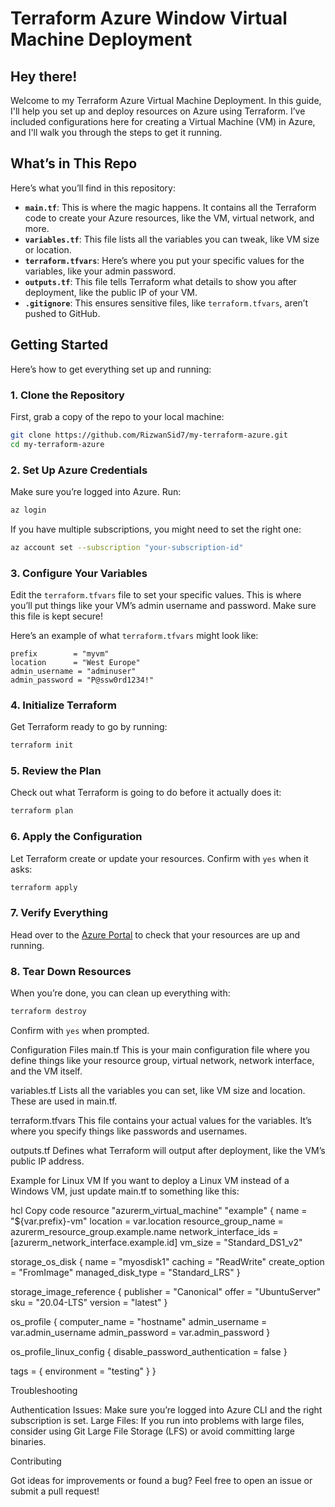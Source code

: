 
# Terraform Azure Window Virtual Machine Deployment

## Hey there!

Welcome to my Terraform Azure Virtual Machine Deployment. In this guide, I'll help you set up and deploy resources on Azure using Terraform. I’ve included configurations here for creating a Virtual Machine (VM) in Azure, and I'll walk you through the steps to get it running.

## What’s in This Repo

Here’s what you’ll find in this repository:

- **`main.tf`**: This is where the magic happens. It contains all the Terraform code to create your Azure resources, like the VM, virtual network, and more.
- **`variables.tf`**: This file lists all the variables you can tweak, like VM size or location.
- **`terraform.tfvars`**: Here’s where you put your specific values for the variables, like your admin password.
- **`outputs.tf`**: This file tells Terraform what details to show you after deployment, like the public IP of your VM.
- **`.gitignore`**: This ensures sensitive files, like `terraform.tfvars`, aren’t pushed to GitHub.

## Getting Started

Here’s how to get everything set up and running:

### 1. Clone the Repository

First, grab a copy of the repo to your local machine:

```bash
git clone https://github.com/RizwanSid7/my-terraform-azure.git
cd my-terraform-azure
```

### 2. Set Up Azure Credentials

Make sure you’re logged into Azure. Run:

```bash
az login
```

If you have multiple subscriptions, you might need to set the right one:

```bash
az account set --subscription "your-subscription-id"
```

### 3. Configure Your Variables

Edit the `terraform.tfvars` file to set your specific values. This is where you’ll put things like your VM’s admin username and password. Make sure this file is kept secure!

Here’s an example of what `terraform.tfvars` might look like:

```hcl
prefix        = "myvm"
location      = "West Europe"
admin_username = "adminuser"
admin_password = "P@ssw0rd1234!"
```

### 4. Initialize Terraform

Get Terraform ready to go by running:

```bash
terraform init
```

### 5. Review the Plan

Check out what Terraform is going to do before it actually does it:

```bash
terraform plan
```

### 6. Apply the Configuration

Let Terraform create or update your resources. Confirm with `yes` when it asks:

```bash
terraform apply
```

### 7. Verify Everything

Head over to the [Azure Portal](https://portal.azure.com) to check that your resources are up and running.

### 8. Tear Down Resources

When you’re done, you can clean up everything with:

```bash
terraform destroy
```

Confirm with `yes` when prompted.

Configuration Files
main.tf
This is your main configuration file where you define things like your resource group, virtual network, network interface, and the VM itself.

variables.tf
Lists all the variables you can set, like VM size and location. These are used in main.tf.

terraform.tfvars
This file contains your actual values for the variables. It’s where you specify things like passwords and usernames.

outputs.tf
Defines what Terraform will output after deployment, like the VM’s public IP address.

Example for Linux VM
If you want to deploy a Linux VM instead of a Windows VM, just update main.tf to something like this:

hcl
Copy code
resource "azurerm_virtual_machine" "example" {
  name                  = "${var.prefix}-vm"
  location              = var.location
  resource_group_name   = azurerm_resource_group.example.name
  network_interface_ids = [azurerm_network_interface.example.id]
  vm_size               = "Standard_DS1_v2"

  storage_os_disk {
    name              = "myosdisk1"
    caching           = "ReadWrite"
    create_option     = "FromImage"
    managed_disk_type = "Standard_LRS"
  }

  storage_image_reference {
    publisher = "Canonical"
    offer     = "UbuntuServer"
    sku       = "20.04-LTS"
    version   = "latest"
  }

  os_profile {
    computer_name  = "hostname"
    admin_username = var.admin_username
    admin_password = var.admin_password
  }

  os_profile_linux_config {
    disable_password_authentication = false
  }

  tags = {
    environment = "testing"
  }
}

Troubleshooting

Authentication Issues: Make sure you’re logged into Azure CLI and the right subscription is set.
Large Files: If you run into problems with large files, consider using Git Large File Storage (LFS) or avoid committing large binaries.

Contributing

Got ideas for improvements or found a bug? Feel free to open an issue or submit a pull request!

